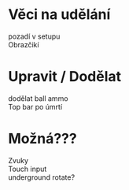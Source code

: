 # Věci na udělání

pozadí v setupu\
Obrazčikí

# Upravit / Dodělat

dodělat ball ammo\
Top bar po úmrtí

# Možná???

Zvuky\
Touch input\
underground rotate?
